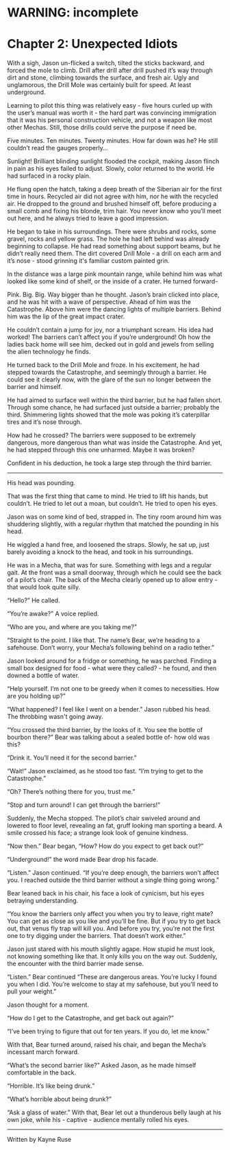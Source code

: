 # WARNING: incomplete

Chapter 2: Unexpected Idiots
===

With a sigh, Jason un-flicked a switch, tilted the sticks backward, and forced the mole to climb. Drill after drill after drill pushed it’s way through dirt and stone, climbing towards the surface, and fresh air. Ugly and unglamorous, the Drill Mole was certainly built for speed. At least underground.

Learning to pilot this thing was relatively easy - five hours curled up with the user’s manual was worth it - the hard part was convincing immigration that it was his personal construction vehicle, and not a weapon like most other Mechas. Still, those drills could serve the purpose if need be.

Five minutes. Ten minutes. Twenty minutes. How far down was he? He still couldn’t read the gauges properly…

Sunlight! Brilliant blinding sunlight flooded the cockpit, making Jason flinch in pain as his eyes failed to adjust. Slowly, color returned to the world. He had surfaced in a rocky plain.

He flung open the hatch, taking a deep breath of the Siberian air for the first time in hours. Recycled air did not agree with him, nor he with the recycled air. He dropped to the ground and brushed himself off, before producing a small comb and fixing his blonde, trim hair. You never know who you’ll meet out here, and he always tried to leave a good impression.

He began to take in his surroundings. There were shrubs and rocks, some gravel, rocks and yellow grass. The hole he had left behind was already beginning to collapse. He had read something about support beams, but he didn’t really need them. The dirt covered Drill Mole - a drill on each arm and it’s nose - stood grinning it's familiar custom painted grin.

In the distance was a large pink mountain range, while behind him was what looked like some kind of shelf, or the inside of a crater. He turned forward-

Pink. Big. Big. Way bigger than he thought. Jason’s brain clicked into place, and he was hit with a wave of perspective. Ahead of him was the Catastrophe. Above him were the dancing lights of multiple barriers. Behind him was the lip of the great impact crater.

He couldn’t contain a jump for joy, nor a triumphant scream. His idea had worked! The barriers can’t affect you if you’re underground! Oh how the ladies back home will see him, decked out in gold and jewels from selling the alien technology he finds.

He turned back to the Drill Mole and froze. In his excitement, he had stepped towards the Catastrophe, and seemingly through a barrier. He could see it clearly now, with the glare of the sun no longer between the barrier and himself.

He had aimed to surface well within the third barrier, but he had fallen short. Through some chance, he had surfaced just outside a barrier; probably the third. Shimmering lights showed that the mole was poking it’s caterpillar tires and it’s nose through.

How had he crossed? The barriers were supposed to be extremely dangerous, more dangerous than what was inside the Catastrophe. And yet, he had stepped through this one unharmed. Maybe it was broken?

Confident in his deduction, he took a large step through the third barrier.

---

His head was pounding.

That was the first thing that came to mind. He tried to lift his hands, but couldn’t. He tried to let out a moan, but couldn’t. He tried to open his eyes.

Jason was on some kind of bed, strapped in. The tiny room around him was shuddering slightly, with a regular rhythm that matched the pounding in his head.

He wiggled a hand free, and loosened the straps. Slowly, he sat up, just barely avoiding  a knock to the head, and took in his surroundings. 

He was in a Mecha, that was for sure. Something with legs and a regular gait. At the front was a small doorway, through which he could see the back of a pilot’s chair. The back of the Mecha clearly opened up to allow entry - that would look quite silly.

“Hello?” He called.

“You’re awake?” A voice replied.

“Who are you, and where are you taking me?”

“Straight to the point. I like that. The name’s Bear, we’re heading to a safehouse. Don’t worry, your Mecha’s following behind on a radio tether.”

Jason looked around for a fridge or something, he was parched. Finding a small box designed for food - what were they called? - he found, and then downed a bottle of water.

“Help yourself. I’m not one to be greedy when it comes to necessities. How are you holding up?”

“What happened? I feel like I went on a bender.” Jason rubbed his head. The throbbing wasn't going away.

“You crossed the third barrier, by the looks of it. You see the bottle of bourbon there?” Bear was talking about a sealed bottle of- how old was this?

“Drink it. You’ll need it for the second barrier.”

“Wait!” Jason exclaimed, as he stood too fast. “I’m trying to get to the Catastrophe.”

“Oh? There’s nothing there for you, trust me.”

“Stop and turn around! I can get through the barriers!”

Suddenly, the Mecha stopped. The pilot’s chair swiveled around and lowered to floor level, revealing an fat, gruff looking man sporting a beard. A smile crossed his face; a strange look look of genuine kindness.

“Now then.” Bear began, “How? How do you expect to get back out?”

“Underground!” the word made Bear drop his facade.

“Listen.” Jason continued. “If you’re deep enough, the barriers won’t affect you. I reached outside the third barrier without a single thing going wrong.”

Bear leaned back in his chair, his face a look of cynicism, but his eyes betraying understanding.

“You know the barriers only affect you when you try to leave, right mate? You can get as close as you like and you’ll be fine. But if you try to get back out, that venus fly trap will kill you. And before you try, you’re not the first one to try digging under the barriers. That doesn’t work either.”

Jason just stared with his mouth slightly agape. How stupid he must look, not knowing something like that. It only kills you on the way out. Suddenly, the encounter with the third barrier made sense.

“Listen.” Bear continued “These are dangerous areas. You’re lucky I found you when I did. You’re welcome to stay at my safehouse, but you’ll need to pull your weight.”

Jason thought for a moment.

“How do I get to the Catastrophe, and get back out again?”

“I’ve been trying to figure that out for ten years. If you do, let me know.”

With that, Bear turned around, raised his chair, and began the Mecha’s incessant march forward.

“What’s the second barrier like?” Asked Jason, as he made himself comfortable in the back.

“Horrible. It’s like being drunk.”

“What’s horrible about being drunk?”

“Ask a glass of water.” With that, Bear let out a thunderous belly laugh at his own joke, while his - captive - audience mentally rolled his eyes.

---

Written by Kayne Ruse